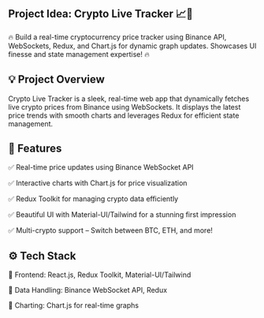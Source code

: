 Project Idea: Crypto Live Tracker 📈🚀
----------------------------------------------
🔥 Build a real-time cryptocurrency price tracker using Binance API, WebSockets, Redux, and Chart.js for dynamic graph updates. Showcases UI finesse and state management expertise! 🔥



💡 Project Overview
----------------------------------------------
Crypto Live Tracker is a sleek, real-time web app that dynamically fetches live crypto prices from Binance using WebSockets. It displays the latest price trends with smooth charts and leverages Redux for efficient state management. 



🚀 Features
--------------------------------------------
✅ Real-time price updates using Binance WebSocket API

✅ Interactive charts with Chart.js for price visualization

✅ Redux Toolkit for managing crypto data efficiently

✅ Beautiful UI with Material-UI/Tailwind for a stunning first impression

✅ Multi-crypto support – Switch between BTC, ETH, and more!


⚙️ Tech Stack
----------------------------------------------
🔹 Frontend: React.js, Redux Toolkit, Material-UI/Tailwind

🔹 Data Handling: Binance WebSocket API, Redux

🔹 Charting: Chart.js for real-time graphs


